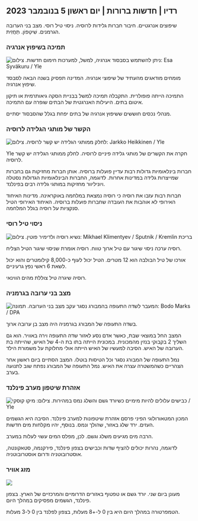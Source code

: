 ## רדיו \| חדשות ברורות \| יום ראשון 5 בנובמבר 2023

שיפוצים אנרגטיים. חיבור חברות גלידות לרוסיה. ניסוי טיל רוסי. מצב בני הערובה הגרמנים. שִׁיטָפוֹן. תַחֲזִית.

### תמיכה בשיפוץ אנרגיה

![ניתן להשתמש בסבסוד אנרגיה, למשל, למערכות חימום חדשות. צילום: Esa Syväkuru / Yle](https://images.cdn.yle.fi/image/upload/c_crop,h_3349,w_5954,x_0,y_325/ar_1.7777777777777777,c_fill,g_faces,h_1_00,.0/w_faces,h_670,.0q_auto:eco/f_auto/fl_lossy/v1676637402/39-107442463ef747ea1acd)

מומחים מודאגים מהעתיד של שיפוצי אנרגיה. המדינה תפסיק בשנה הבאה לסבסד שיפוץ אנרגיה.

התמיכה הייתה פופולרית. התקבלה תמיכה למשל בבניית הסקה גיאותרמית או תיקון איטום בתים. היעילות האנרגטית של הבתים שופרה עם התמיכה.

מנהלי נכסים חוששים ששיפוץ אנרגיה של בתים יפחת בגלל שהסבסוד יסתיים.

### הקשר של מותגי הגלידה לרוסיה

![לחלק ממותגי הגלידה יש קשר לרוסיה. צילום: Jarkko Heikkinen / Yle](https://images.cdn.yle.fi/image/upload/c_crop,h_2268,w_4031,x_0,y_0/ar_1.7777777777777777,c_fill,g_faces,h_6275,w_pr.q_auto:eco/f_auto/fl_lossy/v1682321321/39-110323664462e3b6fb8b)

Yle חקרה את הקשרים של מותגי גלידה פיניים לרוסיה. לחלק ממותגי הגלידה יש קשר לרוסיה.

חברות בינלאומיות גדולות רבות עדיין פועלות ברוסיה. אותן חברות מחזיקות גם בחברות שמייצרות גלידה במדינות אחרות. לדוגמה, החברות הבינלאומיות הגדולות נסטלה ויוניליוור מחזיקות במותגי גלידה רבים בפינלנד.

חברות רבות עזבו את רוסיה כי רוסיה נמצאת במלחמה באוקראינה. מדינות האיחוד האירופי לא אוהבות את העובדה שחברות פועלות ברוסיה. האיחוד האירופי הטיל סנקציות על רוסיה בגלל המלחמה.

### ניסוי טיל רוסי

![נשיא רוסיה ולדימיר פוטין. צילום: Mikhael Klimentyev / Sputnik / Kremlin בריכת](https://images.cdn.yle.fi/image/upload/c_crop,h_4519,w_8034,x_16,y_238/ar_1.7777777777777777,c_5_fill_67_fcd,1pfcfcd,1pfcfcd,1pfcfcd,g.0/q_auto:eco/f_auto/fl_lossy/v1678982359/39-108632664133bfc2dc51)

רוסיה ערכה ניסוי שיגור עם טיל ארוך טווח. רוסיה אומרת שניסוי שיגור הטיל הצליח.

אורכו של טיל הבולבה הוא 12 מטרים. הטיל יכול לעוף כ-8,000 קילומטרים והוא יכול לשאת 6 ראשי נפץ גרעיניים.

רוסיה שיגרה טיל צוללת מהים הווינאי.

### מצב בני ערובה בגרמניה

![המעבר לשדה התעופה בהמבורג נסגר עקב מצב בני הערובה. תמונה: Bodo Marks / DPA](https://images.cdn.yle.fi/image/upload/c_crop,h_2703,w_4806,x_0,y_500/ar_1.777777777777777,c_fill,g_faces,h_670,/0_1r.q_auto:eco/f_auto/fl_lossy/v1699181525/39-11959676547736ea1bc0)

בשדה התעופה של המבורג בגרמניה היה מצב בן ערובה ארוך.

המצב החל במוצאי שבת, כאשר אדם נסע לאזור שדה התעופה וירה באוויר. הוא גם השליך 2 בקבוקי בנזין מהמכונית. במכונית הייתה בתו בת ה-4 של האיש, שהייתה בת הערובה של האיש. הסיבה למעשיו של האיש הייתה אולי מחלוקת על משמורת הילד.

נמל התעופה של המבורג נסגר וכל הטיסות בוטלו. המצב הסתיים ביום ראשון אחר הצהריים כשהמשטרה עצרה את האיש. נמל התעופה של המבורג נפתח שוב לתנועה בערב.

### אזהרת שיטפון מערב פינלנד

![כבישים עלולים להיות מימיים כשיורד גשם והשלג נמס במהירות. צילום: מיקו קוסקי / Yle](https://images.cdn.yle.fi/image/upload/c_crop,h_3078,w_5472,x_0,y_218/ar_1.7777777777777777,c_fill,g_faces,h_1270,0d_670,wq_auto:eco/f_auto/fl_lossy/v1697618867/39-11828126521489e76d51)

המכון המטאורולוגי הפיני פרסם אזהרת שיטפונות למערב פינלנד. הסיבה היא הגשמים העזים. ירד שלג באזור, שהולך ונמס. בנוסף, יהיו מקלחות מים חדשות.

הרבה מים מגיעים משלג וגשם. לכן, מפלס המים עשוי לעלות במערב.

לדוגמה, נהרות יכולים להציף שדות וכבישים בצפון פינלנד, פירקנמה, סטאקונטה, אוסטרובוטניה ודרום אוסטרובוטניה.

### מזג אוויר

![](https://images.cdn.yle.fi/image/upload/c_crop,h_1080,w_1919,x_0,y_0/ar_1.77777777777777777,c_fill,g_faces,h_675,w_1200:e/qrf_auto/fl_lossy/v1699200945/39-11960206547bf95c98f5)

מעונן ביום שני. יורד גשם או טפטוף באזורים הדרומיים והמרכזיים של הארץ. בצפון פינלנד, הגשמים מפסיקים במהלך היום.

הטמפרטורה במהלך היום היא בין 0 ל-+8 מעלות, בצפון לפלנד בין 0 ל-3 מעלות.